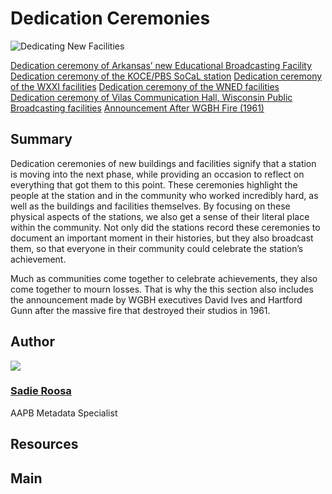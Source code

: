 # Dedication Ceremonies

![Dedicating New Facilities](https://s3.amazonaws.com/americanarchive.org/exhibits/AAPB_Exhibit_StationHistories_image1.jpg)

[Dedication ceremony of Arkansas’ new Educational Broadcasting Facility](/catalog/cpb-aacip_111-21ghx7d6)
[Dedication ceremony of the KOCE/PBS SoCaL station](/catalog/cpb-aacip_221-76f1vwh1)
[Dedication ceremony of the WXXI facilities](/catalog/cpb-aacip_189-56n0319k)
[Dedication ceremony of the WNED facilities](/catalog/cpb-aacip_81-8380gndb)
[Dedication ceremony of Vilas Communication Hall, Wisconsin Public Broadcasting facilities](/catalog/cpb-aacip_30-89281bqr)
[Announcement After WGBH Fire (1961) ](/catalog/cpb-aacip_15-19s1rwtr)

## Summary

Dedication ceremonies of new buildings and facilities signify that a station is moving into the next phase, while providing an occasion to reflect on everything that got them to this point. These ceremonies highlight the people at the station and in the community who worked incredibly hard, as well as the buildings and facilities themselves. By focusing on these physical aspects of the stations, we also get a sense of their literal place within the community. Not only did the stations record these ceremonies to document an important moment in their histories, but they also broadcast them, so that everyone in their community could celebrate the station’s achievement. 

Much as communities come together to celebrate achievements, they also come together to mourn losses. That is why the this section also includes the announcement made by WGBH executives David Ives and Hartford Gunn after the massive fire that destroyed their studios in 1961.

## Author

<img class="img-circle pull-left" src="https://s3.amazonaws.com/americanarchive.org/staff/Staff_Roosa.jpg"/>

### [Sadie Roosa](/about-the-american-archive/staff#sadie-roosa)
AAPB Metadata Specialist

## Resources

## Main
